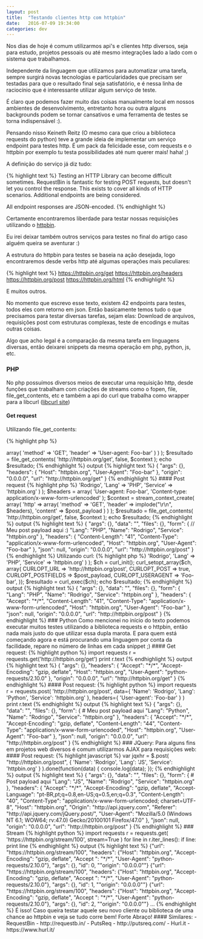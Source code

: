```yaml
---
layout: post
title:  "Testando clientes http com httpbin"
date:   2016-07-09 19:34:00
categories: dev
---
```


Nos dias de hoje é comum utilizarmos api's e clientes http diversos, seja para estudo, projetos pessoais ou até mesmo integrações lado a lado com o sistema que trabalhamos.

Independente da linguagem que utilizamos para automatizar uma tarefa, sempre surgirá novas tecnologias e particularidades que precisam ser testadas para que o resultado final seja satisfatório, e é nessa linha de raciocínio que é interessante utilizar algum serviço de teste.

É claro que podemos fazer muito das coisas manualmente local em nossos ambientes de desenvolvimento, entretanto hora ou outra alguns backgrounds podem se tornar cansativos e uma ferramenta de testes se torna indispensável :).

Pensando nisso Keineth Reitz (O mesmo cara que criou a biblioteca requests do python) teve a grande ideia de implementar
um serviço endpoint para testes http. É um pack da felicidade esse, com requests e o httpbin por exemplo tu testa possibilidades
até num querer mais! haha! ;)

A definição do serviço já diz tudo:

{% highlight text %}
Testing an HTTP Library can become difficult sometimes. 
RequestBin is fantastic for testing POST requests, but doesn't let you control the response. 
This exists to cover all kinds of HTTP scenarios. Additional endpoints are being considered.

All endpoint responses are JSON-encoded.
{% endhighlight %}

Certamente encontraremos liberdade para testar nossas requisições utilizando o [httpbin](http://httpbin.org).

Eu irei deixar também outros serviços para testes no final do artigo caso alguém queira se aventurar :)

A estrutura do httpbin para testes se baseia na ação desejada, logo encontraremos desde verbs http até algumas operações mais peculiares:

{% highlight text %}
https://httpbin.org/get
https://httpbin.org/headers
https://httpbin.org/post
https://httpbin.org/html
{% endhighlight %}

E muitos outros.

No momento que escrevo esse texto, existem 42 endpoints para testes, todos eles com retorno em json. Então basicamente temos tudo o que precisamos para testar diversas tarefas, sejam elas:
Download de arquivos, requisições post com estruturas complexas, teste de encodings e muitas outras coisas.

Algo que acho legal é a comparação da mesma tarefa em linguagens diversas, então deixarei snippets da mesma operação em php, python, js, etc.

### PHP
No php possuímos diversos meios de executar uma requisição http, desde funções que trabalham com criações de streams como o fopen, file, file_get_contents, etc e também a api do curl que trabalha como wrapper para a libcurl ([libcurl site](https://curl.haxx.se/libcurl/php/))

#### Get request

Utilizando file_get_contents:

{% highlight php %}
<?php

$context = stream_context_create(
    array(
        'http' => array(
            'method' => 'GET',
            'header' => 'User-agent: Foo-bar'
        )
    )
);

$resultado = file_get_contents(
    'http://httpbin.org/get',
    false,
    $context
);

echo $resultado;
{% endhighlight %}

output
{% highlight text %}
{
  "args": {},
  "headers": {
    "Host": "httpbin.org",
    "User-Agent": "Foo-bar"
  },
  "origin": "0.0.0.0",
  "url": "http://httpbin.org/get"
}
{% endhighlight %}

#### Post request
{% highlight php %}
<?php

$post_payload = http_build_query(
    array(
        'Name'    => 'Rodrigo',
        'Lang'    => 'PHP',
        'Service' => 'httpbin.org'
    )
);

$headers = array(
    'User-agent: Foo-bar',
    'Content-type: application/x-www-form-urlencoded'
);

$context = stream_context_create(
    array(
        'http' => array(
            'method'  => 'GET',
            'header'  => implode("\r\n", $headers),
            'content' => $post_payload
        )
    )
);

$resultado = file_get_contents(
    'http://httpbin.org/get',
    false,
    $context
);

echo $resultado;
{% endhighlight %}

output
{% highlight text %}
{
  "args": {},
  "data": "",
  "files": {},
  "form": {
    // Meu post payload aqui :)
    "Lang": "PHP",
    "Name": "Rodrigo",
    "Service": "httpbin.org"
  },
  "headers": {
    "Content-Length": "41",
    "Content-Type": "application/x-www-form-urlencoded",
    "Host": "httpbin.org",
    "User-Agent": "Foo-bar"
  },
  "json": null,
  "origin": "0.0.0.0",
  "url": "http://httpbin.org/post"
}
{% endhighlight %}

Utilizando curl:
{% highlight php %}
<?php

$post_payload = http_build_query(
    array(
        'Name'    => 'Rodrigo',
        'Lang'    => 'PHP',
        'Service' => 'httpbin.org'
    )
);

$ch = curl_init();

curl_setopt_array($ch, array(
    CURLOPT_URL        => 'http://httpbin.org/post',
    CURLOPT_POST       => true,
    CURLOPT_POSTFIELDS => $post_payload,
    CURLOPT_USERAGENT  => 'Foo-bar',
));

$resultado = curl_exec($ch);
echo $resultado;

{% endhighlight %}

output
{% highlight text %}
{
  "args": {},
  "data": "",
  "files": {},
  "form": {
    "Lang": "PHP",
    "Name": "Rodrigo",
    "Service": "httpbin.org"
  },
  "headers": {
    "Accept": "*/*",
    "Content-Length": "41",
    "Content-Type": "application/x-www-form-urlencoded",
    "Host": "httpbin.org",
    "User-Agent": "Foo-bar"
  },
  "json": null,
  "origin": "0.0.0.0",
  "url": "http://httpbin.org/post"
}
{% endhighlight %}

### Python
Como mencionei no início do texto podemos executar muitos testes utilizando a biblioteca requests e o httpbin, então nada mais justo do que utilizar essa dupla marota. E para quem está começando agora e está procurando uma linguagem por conta da facilidade, repare no número de linhas em cada snippet ;)

#### Get request:

{% highlight python %}
import requests

r = requests.get('http://httpbin.org/get')
print r.text
{% endhighlight %}

output
{% highlight text %}
{
  "args": {},
  "headers": {
    "Accept": "*/*",
    "Accept-Encoding": "gzip, deflate",
    "Host": "httpbin.org",
    "User-Agent": "python-requests/2.10.0"
  },
  "origin": "0.0.0.0",
  "url": "http://httpbin.org/get"
}
{% endhighlight %}


#### Post request:

{% highlight python %}
import requests

r = requests.post(
    'http://httpbin.org/post',
    data={
        'Name': 'Rodrigo',
        'Lang': 'Python',
        'Service': 'httpbin.org'
    },
    headers={
        'User-agent': 'Foo-bar'
    }
)

print r.text
{% endhighlight %}

output
{% highlight text %}
{
  "args": {},
  "data": "",
  "files": {},
  "form": {
    # Meu post payload aqui
    "Lang": "Python",
    "Name": "Rodrigo",
    "Service": "httpbin.org"
  },
  "headers": {
    "Accept": "*/*",
    "Accept-Encoding": "gzip, deflate",
    "Content-Length": "44",
    "Content-Type": "application/x-www-form-urlencoded",
    "Host": "httpbin.org",
    "User-Agent": "Foo-bar"
  },
  "json": null,
  "origin": "0.0.0.0",
  "url": "http://httpbin.org/post"
}
{% endhighlight %}


### JQuery:
Para alguns fins em projetos web diversos é comum utilizarmos AJAX para requisições web:

#### Post request:
{% highlight javascript %}
var jqxhr = $.post(
    "http://httpbin.org/post", 
    {
        'Name': 'Rodrigo',
        'Lang': 'JS',
        'Service': 'httpbin.org'    
    }
).done(function(data) {
    console.log(data);
});
{% endhighlight %}

output
{% highlight text %}
{
  "args": {}, 
  "data": "", 
  "files": {}, 
  "form": {
    # Post payload aqui
    "Lang": "JS", 
    "Name": "Rodrigo", 
    "Service": "httpbin.org"
  }, 
  "headers": {
    "Accept": "*/*", 
    "Accept-Encoding": "gzip, deflate", 
    "Accept-Language": "pt-BR,pt;q=0.8,en-US;q=0.5,en;q=0.3", 
    "Content-Length": "40", 
    "Content-Type": "application/x-www-form-urlencoded; charset=UTF-8", 
    "Host": "httpbin.org", 
    "Origin": "http://api.jquery.com", 
    "Referer": "http://api.jquery.com/jQuery.post/", 
    "User-Agent": "Mozilla/5.0 (Windows NT 6.1; WOW64; rv:47.0) Gecko/20100101 Firefox/47.0"
  }, 
  "json": null, 
  "origin": "0.0.0.0", 
  "url": "http://httpbin.org/post"
}
{% endhighlight %}


### Stream

{% highlight python %}
import requests

r = requests.get(
    'https://httpbin.org/stream/100',
    stream=True
)

for line in r.iter_lines():
    if line:
        print line
{% endhighlight %}

output
{% highlight text %}
{"url": "https://httpbin.org/stream/100", "headers": {"Host": "httpbin.org", "Accept-Encoding": "gzip, deflate", "Accept
": "*/*", "User-Agent": "python-requests/2.10.0"}, "args": {}, "id": 0, ""origin": "0.0.0.0""}
{"url": "https://httpbin.org/stream/100", "headers": {"Host": "httpbin.org", "Accept-Encoding": "gzip, deflate", "Accept
": "*/*", "User-Agent": "python-requests/2.10.0"}, "args": {}, "id": 1, ""origin": "0.0.0.0""}
{"url": "https://httpbin.org/stream/100", "headers": {"Host": "httpbin.org", "Accept-Encoding": "gzip, deflate", "Accept
": "*/*", "User-Agent": "python-requests/2.10.0"}, "args": {}, "id": 2, ""origin": "0.0.0.0""}
...
{% endhighlight %}

É isso!
Caso queira testar aquele seu novo cliente ou biblioteca de uma chance ao httpbin e veja se tudo corre bem!

Forte Abraço!

#### Similares:
- RequestBin - http://requestb.in/
- PutsReq - http://putsreq.com/
- Hurl.it - https://www.hurl.it/

